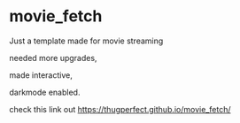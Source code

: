 # movie_fetch
Just a template made for movie streaming

needed more upgrades,

made interactive,

darkmode enabled.

check this link out https://thugperfect.github.io/movie_fetch/
